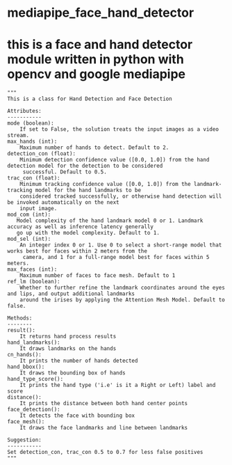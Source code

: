 # mediapipe_face_hand_detector
# this is a face and hand detector module written in python with opencv and google mediapipe
    """
    This is a class for Hand Detection and Face Detection           

    Attributes:
    -----------
    mode (boolean): 
        If set to False, the solution treats the input images as a video stream.
    max_hands (int):
        Maximum number of hands to detect. Default to 2.
    detection_con (float):
        Minimum detection confidence value ([0.0, 1.0]) from the hand detection model for the detection to be considered
         successful. Default to 0.5.
    trac_con (float):
        Minimum tracking confidence value ([0.0, 1.0]) from the landmark-tracking model for the hand landmarks to be
        considered tracked successfully, or otherwise hand detection will be invoked automatically on the next
        input image.
    mod_com (int):
       Model complexity of the hand landmark model 0 or 1. Landmark accuracy as well as inference latency generally
       go up with the model complexity. Default to 1.
    mod_sel (int):
        An integer index 0 or 1. Use 0 to select a short-range model that works best for faces within 2 meters from the
         camera, and 1 for a full-range model best for faces within 5 meters.
    max_faces (int):
        Maximum number of faces to face mesh. Default to 1
    ref_lm (boolean):
        Whether to further refine the landmark coordinates around the eyes and lips, and output additional landmarks
        around the irises by applying the Attention Mesh Model. Default to false.
    
    Methods:
    --------
    result():
        It returns hand process results
    hand_landmarks():
        It draws landmarks on the hands
    cn_hands():
        It prints the number of hands detected
    hand_bbox():
        It draws the bounding box of hands
    hand_type_score():
        It prints the hand type ('i.e' is it a Right or Left) label and score
    distance():
        It prints the distance between both hand center points
    face_detection():
        It detects the face with bounding box
    face_mesh():
        It draws the face landmarks and line between landmarks
    
    Suggestion:
    -----------
    Set detection_con, trac_con 0.5 to 0.7 for less false positives
    """
